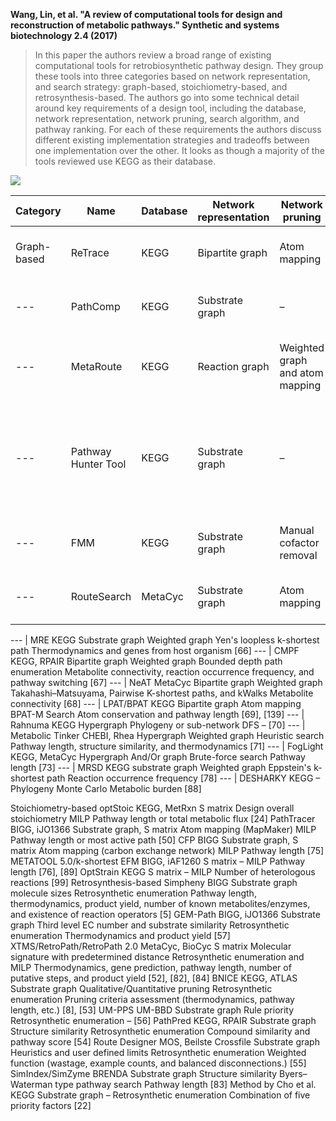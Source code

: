 **Wang, Lin, et al. "A review of computational tools for design and reconstruction of metabolic pathways." Synthetic and systems biotechnology 2.4 (2017)**

> In this paper the authors review a broad range of existing computational tools for retrobiosynthetic pathway design. They group these tools into three categories based on network representation, and search strategy: graph-based, stoichiometry-based, and retrosynthesis-based. The authors go into some technical detail around key requirements of a design tool, including the database, network representation, network pruning, search algorithm, and pathway ranking. For each of these requirements the authors discuss different existing implementation strategies and tradeoffs between one implementation over the other. It looks as though a majority of the tools reviewed use KEGG as their database.

![](https://ars.els-cdn.com/content/image/1-s2.0-S2405805X17300820-gr1.jpg)

Category | Name | Database | Network representation | Network pruning | Search algorithm | Pathway ranking | Reference
--- | --- | --- | --- | --- | --- | --- | ---
Graph-based | ReTrace | KEGG | Bipartite graph | Atom mapping | Heuristic search | Atom conservation and pathway length | [23]
--- | PathComp | KEGG | Substrate graph | – | Depth-first search (DFS) | – | [26]
--- |MetaRoute | KEGG | Reaction graph | Weighted graph and atom mapping | Eppstein's k-shortest path | Atom conservation and metabolite connectivity | [51]
--- | Pathway Hunter Tool | KEGG | Substrate graph | – | Breadth-first search (BFS) with (Higher-order horn logic) HOHL | Structure similarity and pathway length | [63]
--- | FMM | KEGG | Substrate graph | Manual cofactor removal | BFS | Compare pathway across organisms | [64]
--- | RouteSearch | MetaCyc | Substrate graph | Atom mapping | Branch and Bound | Atom conservation and pathway length | [65]


--- | MRE	KEGG	Substrate graph	Weighted graph	Yen's loopless k-shortest path	Thermodynamics and genes from host organism	[66]
--- | CMPF	KEGG, RPAIR	Bipartite graph	Weighted graph	Bounded depth path enumeration	Metabolite connectivity, reaction occurrence frequency, and pathway switching	[67]
--- | NeAT	MetaCyc	Bipartite graph	Weighted graph	Takahashi–Matsuyama, Pairwise K-shortest paths, and kWalks	Metabolite connectivity	[68]
--- | LPAT/BPAT	KEGG	Bipartite graph	Atom mapping	BPAT-M Search	Atom conservation and pathway length	[69], [139]
--- | Rahnuma	KEGG	Hypergraph	Phylogeny or sub-network	DFS	–	[70]
--- | Metabolic Tinker	CHEBI, Rhea	Hypergraph	Weighted graph	Heuristic search	Pathway length, structure similarity, and thermodynamics	[71]
--- | FogLight	KEGG, MetaCyc	Hypergraph	And/Or graph	Brute-force search	Pathway length	[73]
--- | MRSD	KEGG	substrate graph	Weighted graph	Eppstein's k-shortest path	Reaction occurrence frequency	[78]
--- | DESHARKY	KEGG	–	Phylogeny	Monte Carlo	Metabolic burden	[88]


Stoichiometry-based	optStoic	KEGG, MetRxn	S matrix	Design overall stoichiometry	MILP	Pathway length or total metabolic flux	[24]
PathTracer	BIGG, iJO1366	Substrate graph, S matrix	Atom mapping (MapMaker)	MILP	Pathway length or most active path	[50]
CFP	BIGG	Substrate graph, S matrix	Atom mapping (carbon exchange network)	MILP	Pathway length	[75]
METATOOL 5.0/k-shortest EFM	BIGG, iAF1260	S matrix	–	MILP	Pathway length	[76], [89]
OptStrain	KEGG	S matrix	–	MILP	Number of heterologous reactions	[99]
Retrosynthesis-based	Simpheny	BIGG	Substrate graph	molecule sizes	Retrosynthetic enumeration	Pathway length, thermodynamics, product yield, number of known metabolites/enzymes, and existence of reaction operators	[5]
GEM-Path	BIGG, iJO1366	Substrate graph	Third level EC number and substrate similarity	Retrosynthetic enumeration	Thermodynamics and product yield	[57]
XTMS/RetroPath/RetroPath 2.0	MetaCyc, BioCyc	S matrix	Molecular signature with predetermined distance	Retrosynthetic enumeration and MILP	Thermodynamics, gene prediction, pathway length, number of putative steps, and product yield	[52], [82], [84]
BNICE	KEGG, ATLAS	Substrate graph	Qualitative/Quantitative pruning	Retrosynthetic enumeration	Pruning criteria assessment (thermodynamics, pathway length, etc.)	[8], [53]
UM-PPS	UM-BBD	Substrate graph	Rule priority	Retrosynthetic enumeration	–	[56]
PathPred	KEGG, RPAIR	Substrate graph	Structure similarity	Retrosynthetic enumeration	Compound similarity and pathway score	[54]
Route Designer	MOS, Beilste Crossfile	Substrate graph	Heuristics and user defined limits	Retrosynthetic enumeration	Weighted function (wastage, example counts, and balanced disconnections.)	[55]
SimIndex/SimZyme	BRENDA	Substrate graph	Structure similarity	Byers–Waterman type pathway search	Pathway length	[83]
Method by Cho et al.	KEGG	Substrate graph	–	Retrosynthetic enumeration	Combination of five priority factors	[22]